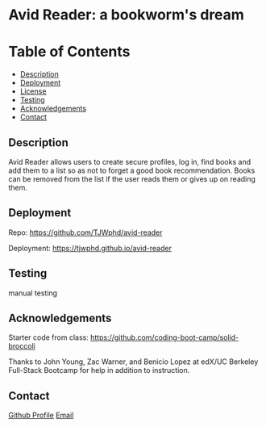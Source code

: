 # Avid Reader: a bookworm's dream

# Table of Contents

- [Description](#description)
- [Deployment](#deployment)
- [License](#license)
- [Testing](#testing)
- [Acknowledgements](#acknowledgements)
- [Contact](#contact)

## Description

Avid Reader allows users to create secure profiles, log in, find books and add them to a list so as not to forget a good book recommendation. Books can be removed from the list if the user reads them or gives up on reading them.

## Deployment

Repo: https://github.com/TJWphd/avid-reader

Deployment: https://tjwphd.github.io/avid-reader

## Testing

manual testing

## Acknowledgements

Starter code from class: https://github.com/coding-boot-camp/solid-broccoli

Thanks to John Young, Zac Warner, and Benicio Lopez at edX/UC Berkeley Full-Stack Bootcamp for help in addition to instruction.

## Contact

[Github Profile](https://github.com/TJWphd)
[Email](mailto:tjwhitephd@gmail.com)
